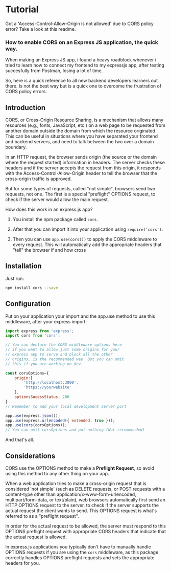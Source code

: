# Tutorial
Got a 'Access-Control-Allow-Origin is not allowed' due to CORS policy error?
Take a look at this readme.

### How to enable CORS on an Express JS application, the quick way.
When making an Express JS app, i found a heavy roadblock whenever i tried to learn how to connect my frontend to my expressjs app, after testing succesfully from Postman, losing a lot of time.

So, here is a quick reference to all new backend developers learners out there. Is not the best way but is a quick one to overcome the frustration of CORS policy errors.

## Introduction
CORS, or Cross-Origin Resource Sharing, is a mechanism that allows many resources (e.g., fonts, JavaScript, etc.) on a web page to be requested from another domain outside the domain from which the resource originated. This can be useful in situations where you have separated your frontend and backend servers, and need to talk between the two over a domain boundary.

In an HTTP request, the browser sends origin (the source or the domain where the request started) information in headers. The server checks these headers and if the server accepts the request from this origin, it responds with the Access-Control-Allow-Origin header to tell the browser that the cross-origin traffic is approved. 

But for some types of requests, called "not simple", browsers send two requests, not one. The first is a special "preflight" OPTIONS request, to check if the server would allow the main request.

How does this work in an express.js app? 

1. You install the npm package called `cors`.

2. After that you can import it into your application using `require('cors')`.

3. Then you can use `app.use(cors())` to apply the CORS middleware to every request. This will automatically add the appropriate headers that "tell" the browser if and how cross

## Installation
Just run:
```bash
npm install cors --save
```

## Configuration
Put on your application your import and the app.use method to use this middleware, after your express import:
```javascript
import express from 'express';
import cors from 'cors';

// You can declare the CORS middleware options here 
// if you want to allow just some origins for your 
// express app to serve and block all the other 
// origins, is the recommended way. But you can omit 
// this if you are working on dev.

const corsOptions={
    origin:[
        'http://localhost:3000',
        'https://yourwebsite'
    ],
    optionsSucessStatus: 200
}
// Remember to add your local development server port

app.use(express.json());
app.use(express.urlencoded({ extended: true }));
app.use(cors(corsOptions)); 
// You can omit corsOptions and put nothing (Not recommended)
```

And that's all. 

## Considerations
CORS use the OPTIONS method to make a **Preflight Request**, so avoid using this method to any other thing on your app. 

When a web application tries to make a cross-origin request that is considered 'not simple' (such as DELETE requests, or POST requests with a content-type other than application/x-www-form-urlencoded, multipart/form-data, or text/plain), web browsers automatically first send an HTTP OPTIONS request to the server, to check if the server supports the actual request the client wants to send. This OPTIONS request is what's referred to as a "preflight request".

In order for the actual request to be allowed, the server must respond to this OPTIONS preflight request with appropriate CORS headers that indicate that the actual request is allowed.

In express.js applications you typically don't have to manually handle OPTIONS requests if you are using the `cors` middleware, as this package correctly handles OPTIONS preflight requests and sets the appropriate headers for you.
